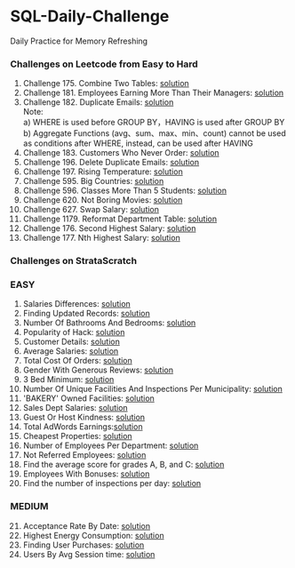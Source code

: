 # SQL-Daily-Challenge
Daily Practice for Memory Refreshing <br>
### Challenges on Leetcode from Easy to Hard <br>
1. Challenge 175. Combine Two Tables: [solution](solution_1.txt)
2. Challenge 181. Employees Earning More Than Their Managers: [solution](solution_2.txt)
3. Challenge 182. Duplicate Emails: [solution](solution_3.txt) <br>
    Note:<br>
    a) WHERE is used before GROUP BY，HAVING is used after GROUP BY<br>
    b) Aggregate Functions (avg、sum、max、min、count) cannot be used as conditions after WHERE, instead, can be used after HAVING
4. Challenge 183. Customers Who Never Order: [solution](solution_4.txt)
5. Challenge 196. Delete Duplicate Emails: [solution](solution_5.txt)
6. Challenge 197. Rising Temperature: [solution](solution_6.txt)
7. Challenge 595. Big Countries: [solution](solution_7.txt)
8. Challenge 596. Classes More Than 5 Students: [solution](solution_8.txt)
9. Challenge 620. Not Boring Movies: [solution](solution_9.txt)
10. Challenge 627. Swap Salary: [solution](solution_10.txt)
11. Challenge 1179. Reformat Department Table: [solution](solution_11.txt)
12. Challenge 176. Second Highest Salary: [solution](solution_12.txt)
13. Challenge 177. Nth Highest Salary: [solution](solution_13.txt)

### Challenges on StrataScratch <br>
### EASY ###
1. Salaries Differences: [solution](strata_s_1.txt)
2. Finding Updated Records: [solution](strata_s_2.txt)
3. Number Of Bathrooms And Bedrooms: [solution](strata_s_3.txt)
4. Popularity of Hack: [solution](strata_s_4.txt)
5. Customer Details: [solution](strata_s_5.txt)
6. Average Salaries: [solution](strata_s_6.txt)
7. Total Cost Of Orders: [solution](strata_s_7.txt)
8. Gender With Generous Reviews: [solution](strata_s_8.txt)
9. 3 Bed Minimum: [solution](strata_s_9.txt)
10. Number Of Unique Facilities And Inspections Per Municipality: [solution](strata_s_10.txt)
11. 'BAKERY' Owned Facilities: [solution](strata_s_11.txt)
12. Sales Dept Salaries: [solution](strata_s_12.txt)
13. Guest Or Host Kindness: [solution](strata_s_13.txt)
14. Total AdWords Earnings:[solution](strata_s_14.txt)
15. Cheapest Properties: [solution](strata_s_15.txt)
16. Number of Employees Per Department: [solution](strata_s_16.txt)
17. Not Referred Employees: [solution](strata_s_17.txt)
18. Find the average score for grades A, B, and C: [solution](strata_s_18.txt)
19. Employees With Bonuses: [solution](strata_s_19.txt)
20. Find the number of inspections per day: [solution](strata_s_20.txt)

### MEDIUM ###
21. Acceptance Rate By Date: [solution](strata_s_21.txt)
22. Highest Energy Consumption: [solution](strata_s_22.txt)
23. Finding User Purchases: [solution](strata_s_23.txt)
24. Users By Avg Session time: [solution](strata_s_24.txt)

